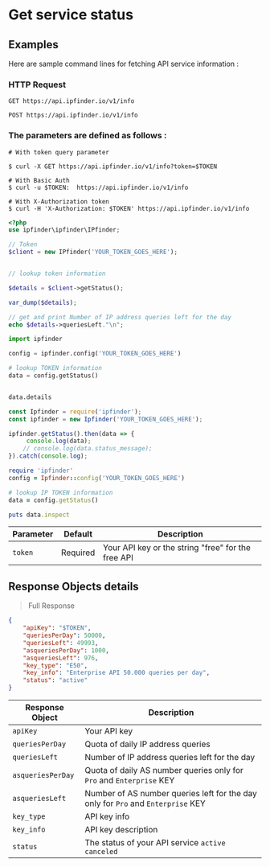 # Get service status

## Examples
Here are sample command lines for fetching API service information :

### HTTP Request

`GET https://api.ipfinder.io/v1/info`

`POST https://api.ipfinder.io/v1/info`

### The parameters are defined as follows :
```shell
# With token query parameter

$ curl -X GET https://api.ipfinder.io/v1/info?token=$TOKEN 

# With Basic Auth
$ curl -u $TOKEN:  https://api.ipfinder.io/v1/info

# With X-Authorization token
$ curl -H 'X-Authorization: $TOKEN' https://api.ipfinder.io/v1/info
```
```php
<?php 
use ipfinder\ipfinder\IPfinder;

// Token
$client = new IPfinder('YOUR_TOKEN_GOES_HERE'); 


// lookup token information

$details = $client->getStatus();

var_dump($details);

// get and print Number of IP address queries left for the day
echo $details->queriesLeft."\n"; 
```

```python
import ipfinder

config = ipfinder.config('YOUR_TOKEN_GOES_HERE')

# lookup TOKEN information
data = config.getStatus()


data.details
```
```javascript
const Ipfinder = require('ipfinder');
const ipfinder = new Ipfinder('YOUR_TOKEN_GOES_HERE');

ipfinder.getStatus().then(data => {
     console.log(data);
    // console.log(data.status_message);
}).catch(console.log);
```

```ruby
require 'ipfinder'
config = Ipfinder::config('YOUR_TOKEN_GOES_HERE')

# lookup IP TOKEN information
data = config.getStatus()

puts data.inspect
```

Parameter | Default | Description
--------- | ------- | -----------
`token`     | Required | Your API key or the string "free" for the free API




## Response Objects details

> Full Response


```json
{
    "apiKey": "$TOKEN",
    "queriesPerDay": 50000,
    "queriesLeft": 49993,
    "asqueriesPerDay": 1000,
    "asqueriesLeft": 976,
    "key_type": "E50",
    "key_info": "Enterprise API 50.000 queries per day",
    "status": "active"
}

```

Response Object   | Description
---------         |  -----------
`apiKey`          |  Your API key
`queriesPerDay`   |  Quota of daily IP address queries
`queriesLeft`     |  Number of IP address queries left for the day
`asqueriesPerDay` |  Quota of daily AS number queries only for `Pro` and `Enterprise` KEY
`asqueriesLeft`   |  Number of AS number queries left for the day only for `Pro` and `Enterprise` KEY
`key_type`        |  API key info
`key_info`        |  API key description
`status`          |  The status of your API service `active` `canceled`
